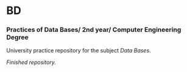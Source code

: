 # BD
### Practices of Data Bases/ 2nd year/ Computer Engineering Degree

University practice repository for the subject *Data Bases*.

*Finished repository.*  

